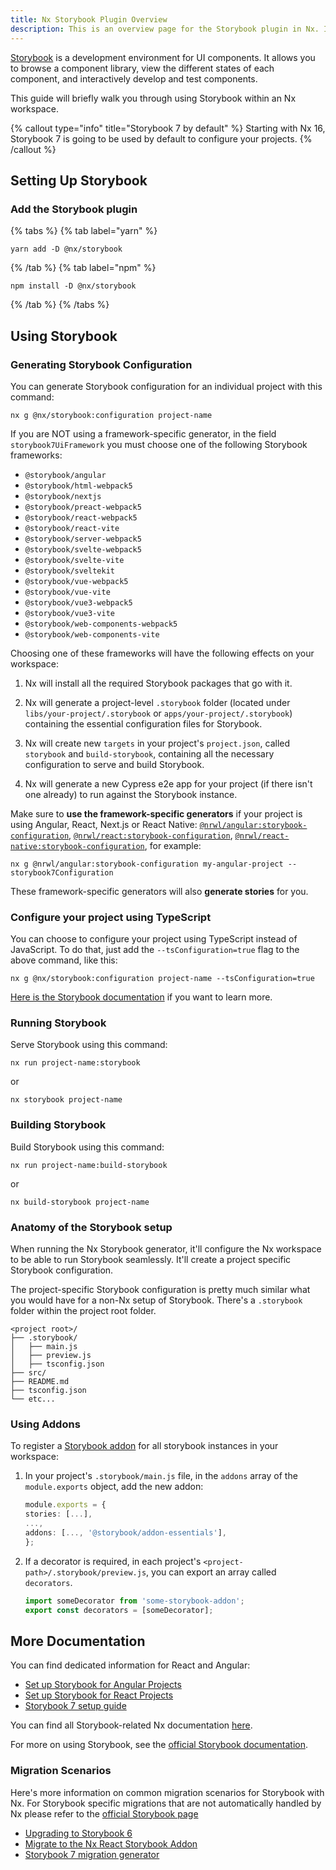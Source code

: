 ```yaml
---
title: Nx Storybook Plugin Overview
description: This is an overview page for the Storybook plugin in Nx. It explains what Storybook is and how to set it up in your Nx workspace.
---
```


[Storybook](https://storybook.js.org) is a development environment for UI components. It allows you to browse a component library, view the different states of each component, and interactively develop and test components.

This guide will briefly walk you through using Storybook within an Nx workspace.

{% callout type="info" title="Storybook 7 by default" %}
Starting with Nx 16, Storybook 7 is going to be used by default to configure your projects.
{% /callout %}

## Setting Up Storybook

### Add the Storybook plugin

{% tabs %}
{% tab label="yarn" %}

```shell
yarn add -D @nx/storybook
```

{% /tab %}
{% tab label="npm" %}

```shell
npm install -D @nx/storybook
```

{% /tab %}
{% /tabs %}

## Using Storybook

### Generating Storybook Configuration

You can generate Storybook configuration for an individual project with this command:

```shell
nx g @nx/storybook:configuration project-name
```

If you are NOT using a framework-specific generator, in the field `storybook7UiFramework` you must choose one of the following Storybook frameworks:

- `@storybook/angular`
- `@storybook/html-webpack5`
- `@storybook/nextjs`
- `@storybook/preact-webpack5`
- `@storybook/react-webpack5`
- `@storybook/react-vite`
- `@storybook/server-webpack5`
- `@storybook/svelte-webpack5`
- `@storybook/svelte-vite`
- `@storybook/sveltekit`
- `@storybook/vue-webpack5`
- `@storybook/vue-vite`
- `@storybook/vue3-webpack5`
- `@storybook/vue3-vite`
- `@storybook/web-components-webpack5`
- `@storybook/web-components-vite`

Choosing one of these frameworks will have the following effects on your workspace:

1. Nx will install all the required Storybook packages that go with it.

2. Nx will generate a project-level `.storybook` folder (located under `libs/your-project/.storybook` or `apps/your-project/.storybook`) containing the essential configuration files for Storybook.

3. Nx will create new `targets` in your project's `project.json`, called `storybook` and `build-storybook`, containing all the necessary configuration to serve and build Storybook.

4. Nx will generate a new Cypress e2e app for your project (if there isn't one already) to run against the Storybook instance.

Make sure to **use the framework-specific generators** if your project is using Angular, React, Next.js or React Native: [`@nrwl/angular:storybook-configuration`](/packages/angular/generators/storybook-configuration), [`@nrwl/react:storybook-configuration`](/packages/react/generators/storybook-configuration), [`@nrwl/react-native:storybook-configuration`](/packages/react-native/generators/storybook-configuration), for example:

```shell
nx g @nrwl/angular:storybook-configuration my-angular-project --storybook7Configuration
```

These framework-specific generators will also **generate stories** for you.

### Configure your project using TypeScript

You can choose to configure your project using TypeScript instead of JavaScript. To do that, just add the `--tsConfiguration=true` flag to the above command, like this:

```shell
nx g @nx/storybook:configuration project-name --tsConfiguration=true
```

[Here is the Storybook documentation](https://storybook.js.org/docs/react/configure/overview#configure-your-project-with-typescript) if you want to learn more.

### Running Storybook

Serve Storybook using this command:

```shell
nx run project-name:storybook
```

or

```shell
nx storybook project-name
```

### Building Storybook

Build Storybook using this command:

```shell
nx run project-name:build-storybook
```

or

```shell
nx build-storybook project-name
```

### Anatomy of the Storybook setup

When running the Nx Storybook generator, it'll configure the Nx workspace to be able to run Storybook seamlessly. It'll create a project specific Storybook configuration.

The project-specific Storybook configuration is pretty much similar what you would have for a non-Nx setup of Storybook. There's a `.storybook` folder within the project root folder.

```text
<project root>/
├── .storybook/
│   ├── main.js
│   ├── preview.js
│   ├── tsconfig.json
├── src/
├── README.md
├── tsconfig.json
└── etc...
```

### Using Addons

To register a [Storybook addon](https://storybook.js.org/addons/) for all storybook instances in your workspace:

1. In your project's `.storybook/main.js` file, in the `addons` array of the `module.exports` object, add the new addon:

   ```typescript {% fileName="<project-path>/.storybook/main.js" %}
   module.exports = {
   stories: [...],
   ...,
   addons: [..., '@storybook/addon-essentials'],
   };
   ```

2. If a decorator is required, in each project's `<project-path>/.storybook/preview.js`, you can export an array called `decorators`.

   ```typescript {% fileName="<project-path>/.storybook/preview.js" %}
   import someDecorator from 'some-storybook-addon';
   export const decorators = [someDecorator];
   ```

## More Documentation

You can find dedicated information for React and Angular:

- [Set up Storybook for Angular Projects](/packages/storybook/documents/overview-angular)
- [Set up Storybook for React Projects](/packages/storybook/documents/overview-react)
- [Storybook 7 setup guide](/packages/storybook/documents/storybook-7-setup)

You can find all Storybook-related Nx documentation [here](/packages#storybook).

For more on using Storybook, see the [official Storybook documentation](https://storybook.js.org/docs/basics/introduction/).

### Migration Scenarios

Here's more information on common migration scenarios for Storybook with Nx. For Storybook specific migrations that are not automatically handled by Nx please refer to the [official Storybook page](https://storybook.js.org/)

- [Upgrading to Storybook 6](/packages/storybook/documents/upgrade-storybook-v6-react)
- [Migrate to the Nx React Storybook Addon](/packages/storybook/documents/migrate-webpack-final-react)
- [Storybook 7 migration generator](/packages/storybook/generators/migrate-7)
